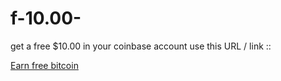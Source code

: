 # f-10.00-
get a free $10.00 in your coinbase account
use this URL / link :: 

<a href="http://www.freebiebitcoin.com">Earn free bitcoin</a>


